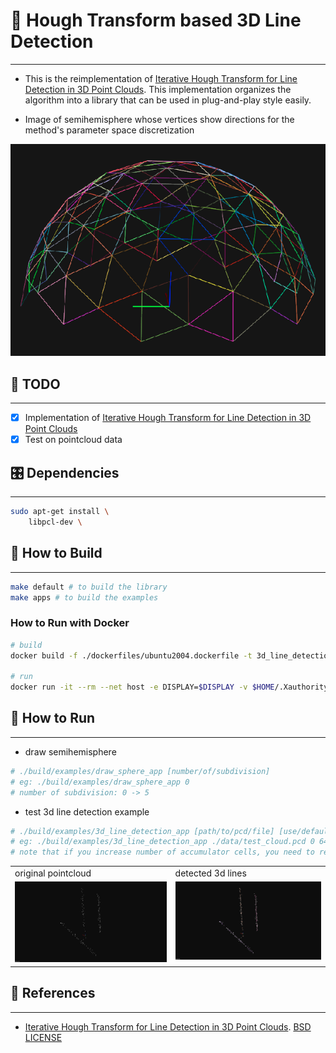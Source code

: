 # 📝 Hough Transform based 3D Line Detection
***
- This is the reimplementation of [Iterative Hough Transform for Line Detection in 3D Point Clouds](https://www.ipol.im/pub/art/2017/208/). This implementation organizes the algorithm into a library that can be used in plug-and-play style easily.

- Image of semihemisphere whose vertices show directions for the method's parameter space discretization

![semihemisphere](./docs/images/semihemisphere.png)

## :tada: TODO
***

- [x] Implementation of [Iterative Hough Transform for Line Detection in 3D Point Clouds](https://www.ipol.im/pub/art/2017/208/)
- [x] Test on pointcloud data

## 🎛  Dependencies
***

```bash
sudo apt-get install \
    libpcl-dev \
```

## 🔨 How to Build ##
***

```bash
make default # to build the library
make apps # to build the examples
```

### How to Run with Docker ###

```bash
# build
docker build -f ./dockerfiles/ubuntu2004.dockerfile -t 3d_line_detection .

# run
docker run -it --rm --net host -e DISPLAY=$DISPLAY -v $HOME/.Xauthority:/root/.Xauthority -v `pwd`:/workspace 3d_line_detection
```

## :running: How to Run ##
***

- draw semihemisphere

```bash
# ./build/examples/draw_sphere_app [number/of/subdivision]
# eg: ./build/examples/draw_sphere_app 0
# number of subdivision: 0 -> 5
```

- test 3d line detection example

```bash
# ./build/examples/3d_line_detection_app [path/to/pcd/file] [use/default/setting/yes:1/no:0] [num/range/bin] [sphere/granularity] [min/num/vote] [distance/to/line/thresh]
# eg: ./build/examples/3d_line_detection_app ./data/test_cloud.pcd 0 64 4 10 0.2
# note that if you increase number of accumulator cells, you need to reduce the threshold of minimum vote number
```

<table>
    <tr>
        <td>original pointcloud</td>
        <td>detected 3d lines</td>
    </tr>
    <tr>
        <td valign="top"><img src="docs/images/original_cloud.png"></td>
        <td valign="top"><img src="docs/images/detected_lines.png"></td>
    </tr>
</table>

## :gem: References ##
***

- [Iterative Hough Transform for Line Detection in 3D Point Clouds](https://github.com/cdalitz/hough-3d-lines). [BSD LICENSE](https://github.com/cdalitz/hough-3d-lines/blob/master/LICENSE)
